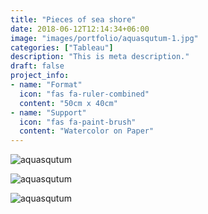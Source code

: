 ```yaml
---
title: "Pieces of sea shore"
date: 2018-06-12T12:14:34+06:00
image: "images/portfolio/aquasqutum-1.jpg"
categories: ["Tableau"]
description: "This is meta description."
draft: false
project_info:
- name: "Format"
  icon: "fas fa-ruler-combined"
  content: "50cm x 40cm"
- name: "Support"
  icon: "fas fa-paint-brush"
  content: "Watercolor on Paper"
---
```


![aquasqutum](/images/portfolio/aquasqutum-2.jpg)

![aquasqutum](/images/portfolio/aquasqutum-3.jpg)

![aquasqutum](/images/portfolio/aquasqutum-4.jpg)
